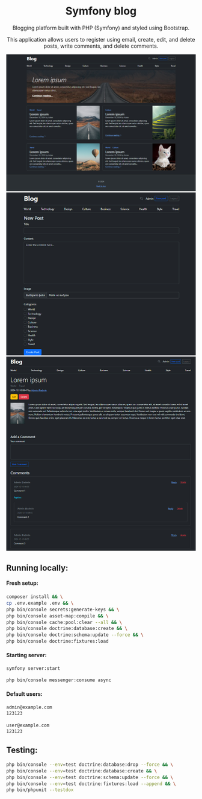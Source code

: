<h1 align="center">Symfony blog</h1>
<p align="center">Blogging platform built with PHP (Symfony) and styled using Bootstrap. </p>
<p align="center">This application allows users to register using email, create, edit, and delete posts, write comments, and delete comments.</p>

<p align="center">
<img src="readme/1.jpg" alt="" />
<img src="readme/2.jpg" alt="" />
<img src="readme/3.jpg" alt="" />
</p>

## Running locally:
#### Fresh setup:
```bash
composer install && \
cp .env.example .env && \
php bin/console secrets:generate-keys && \
php bin/console asset-map:compile && \
php bin/console cache:pool:clear --all && \
php bin/console doctrine:database:create && \
php bin/console doctrine:schema:update --force && \
php bin/console doctrine:fixtures:load
```

#### Starting server:
```bash
symfony server:start
```

```bash
php bin/console messenger:consume async
```

#### Default users:
```
admin@example.com
123123

user@example.com
123123
```


## Testing:
```bash
php bin/console --env=test doctrine:database:drop --force && \
php bin/console --env=test doctrine:database:create && \
php bin/console --env=test doctrine:schema:update --force && \
php bin/console --env=test doctrine:fixtures:load --append && \
php bin/phpunit --testdox
```